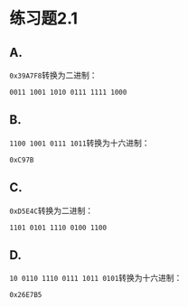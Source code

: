 # 练习题2.1
## A.
`0x39A7F8`转换为二进制：
```
0011 1001 1010 0111 1111 1000
```
## B.
`1100 1001 0111 1011`转换为十六进制：
```
0xC97B
```
## C.
`0xD5E4C`转换为二进制：
```
1101 0101 1110 0100 1100
```
## D.
`10 0110 1110 0111 1011 0101`转换为十六进制：
```
0x26E7B5
```